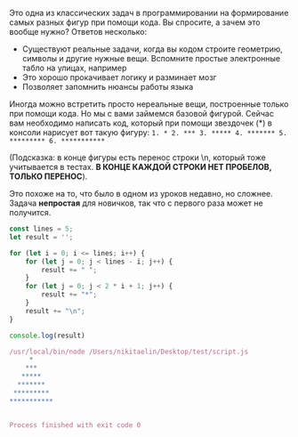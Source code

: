   

Это одна из классических задач в программировании на формирование самых разных фигур при помощи кода. Вы спросите, а зачем это вообще нужно? Ответов несколько:

- Существуют реальные задачи, когда вы кодом строите геометрию, символы и другие нужные вещи. Вспомните простые электронные табло на улицах, например
- Это хорошо прокачивает логику и разминает мозг
- Позволяет запомнить нюансы работы языка

Иногда можно встретить просто нереальные вещи, построенные только при помощи кода. Но мы с вами займемся базовой фигурой. Сейчас вам необходимо написать код, который при помощи звездочек (*) в консоли нарисует вот такую фигуру: `1. * 2. *** 3. ***** 4. ******* 5. ********* 6. ***********`

(Подсказка: в конце фигуры есть перенос строки \n, который тоже учитывается в тестах. **В КОНЦЕ КАЖДОЙ СТРОКИ НЕТ ПРОБЕЛОВ, ТОЛЬКО ПЕРЕНОС**).

Это похоже на то, что было в одном из уроков недавно, но сложнее. Задача **непростая** для новичков, так что с первого раза может не получится.

```JavaScript
const lines = 5;
let result = '';

for (let i = 0; i <= lines; i++) {
    for (let j = 0; j < lines - i; j++) {
        result += " ";
    }
    for (let j = 0; j < 2 * i + 1; j++) {
        result += "*";
    }
    result += "\n";
}

console.log(result)
```

```JavaScript
/usr/local/bin/node /Users/nikitaelin/Desktop/test/script.js
     *
    ***
   *****
  *******
 *********
***********


Process finished with exit code 0
```